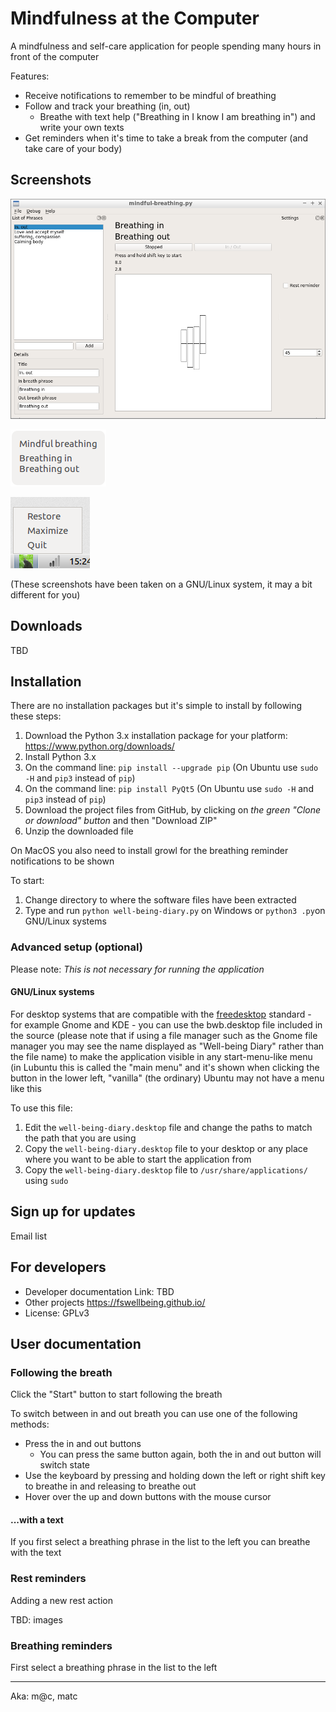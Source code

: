 
# Mindfulness at the Computer

A mindfulness and self-care application for people spending many hours in front of the computer

Features:
* Receive notifications to remember to be mindful of breathing
* Follow and track your breathing (in, out)
  * Breathe with text help ("Breathing in I know I am breathing in") and write your own texts
* Get reminders when it's time to take a break from the computer (and take care of your body)


## Screenshots

![Main window](docs/img/screenshot-window-1.png)

![Notification](docs/img/screenshot-notification-1.png)

![System tray](docs/img/screenshot-systray-1.png)

(These screenshots have been taken on a GNU/Linux system, it may a bit different for you)


## Downloads

TBD


## Installation

There are no installation packages but it's simple to install by following these steps:

1. Download the Python 3.x installation package for your platform: https://www.python.org/downloads/
2. Install Python 3.x
3. On the command line: `pip install --upgrade pip` (On Ubuntu use `sudo -H` and `pip3` instead of `pip`)
4. On the command line: `pip install PyQt5` (On Ubuntu use `sudo -H` and `pip3` instead of `pip`)
5. Download the project files from GitHub, by clicking on *the green "Clone or download" button* and then "Download ZIP"
6. Unzip the downloaded file

On MacOS you also need to install growl for the breathing reminder notifications to be shown

To start:

1. Change directory to where the software files have been extracted
2. Type and run `python well-being-diary.py` on Windows or `python3 .py`on GNU/Linux systems

### Advanced setup (optional)

Please note: *This is not necessary for running the application*

#### GNU/Linux systems

For desktop systems that are compatible with the [freedesktop](https://www.freedesktop.org/) standard - for example Gnome and KDE - you can use the bwb.desktop file included in the source (please note that if using a file manager such as the Gnome file manager you may see the name displayed as "Well-being Diary" rather than the file name) to make the application visible in any start-menu-like menu (in Lubuntu this is called the "main menu" and it's shown when clicking the button in the lower left, "vanilla" (the ordinary) Ubuntu may not have a menu like this

To use this file:

1. Edit the `well-being-diary.desktop` file and change the paths to match the path that you are using
2. Copy the `well-being-diary.desktop` file to your desktop or any place where you want to be able to start the application from
3. Copy the `well-being-diary.desktop` file to `/usr/share/applications/` using `sudo`


## Sign up for updates

Email list


## For developers

* Developer documentation Link: TBD
* Other projects https://fswellbeing.github.io/
* License: GPLv3


## User documentation

### Following the breath

Click the "Start" button to start following the breath

To switch between in and out breath you can use one of the following methods:

* Press the in and out buttons
  * You can press the same button again, both the in and out button will switch state
* Use the keyboard by pressing and holding down the left or right shift key to breathe in and releasing to breathe out
* Hover over the up and down buttons with the mouse cursor

#### ...with a text

If you first select a breathing phrase in the list to the left you can breathe with the text

### Rest reminders

Adding a new rest action

TBD: images

### Breathing reminders

First select a breathing phrase in the list to the left




***

Aka: m@c, matc

